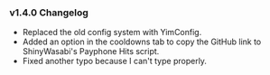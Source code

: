 ### v1.4.0 Changelog

- Replaced the old config system with YimConfig.
- Added an option in the cooldowns tab to copy the GitHub link to ShinyWasabi's Payphone Hits script.
- Fixed another typo because I can't type properly.
